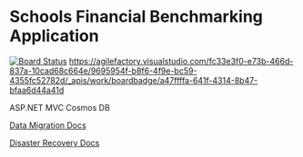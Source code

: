 # Schools Financial Benchmarking Application
[![Board Status](https://agilefactory.visualstudio.com/fc33e3f0-e73b-466d-837a-10cad68c664e/9695954f-b8f6-4f9e-bc59-4355fc52782d/_apis/work/boardbadge/a47ffffa-641f-4314-8b47-bfaa6d44a41d)](https://agilefactory.visualstudio.com/fc33e3f0-e73b-466d-837a-10cad68c664e/_boards/board/t/9695954f-b8f6-4f9e-bc59-4355fc52782d/Microsoft.RequirementCategory/)
https://agilefactory.visualstudio.com/fc33e3f0-e73b-466d-837a-10cad68c664e/9695954f-b8f6-4f9e-bc59-4355fc52782d/_apis/work/boardbadge/a47ffffa-641f-4314-8b47-bfaa6d44a41d

ASP.NET MVC
Cosmos DB

[Data Migration Docs](data-migration.md)

[Disaster Recovery Docs](disaster-recovery.md)
    
